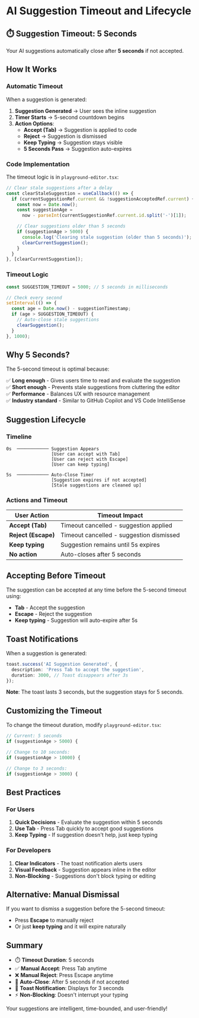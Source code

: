# AI Suggestion Timeout and Lifecycle

## ⏱️ Suggestion Timeout: **5 Seconds**

Your AI suggestions automatically close after **5 seconds** if not accepted.

## How It Works

### Automatic Timeout

When a suggestion is generated:

1. **Suggestion Generated** → User sees the inline suggestion
2. **Timer Starts** → 5-second countdown begins
3. **Action Options**:
   - **Accept (Tab)** → Suggestion is applied to code
   - **Reject** → Suggestion is dismissed
   - **Keep Typing** → Suggestion stays visible
   - **5 Seconds Pass** → Suggestion auto-expires

### Code Implementation

The timeout logic is in `playground-editor.tsx`:

```typescript
// Clear stale suggestions after a delay
const clearStaleSuggestion = useCallback(() => {
  if (currentSuggestionRef.current && !suggestionAcceptedRef.current) {
    const now = Date.now();
    const suggestionAge =
      now - parseInt(currentSuggestionRef.current.id.split('-')[1]);

    // Clear suggestions older than 5 seconds
    if (suggestionAge > 5000) {
      console.log('Clearing stale suggestion (older than 5 seconds)');
      clearCurrentSuggestion();
    }
  }
}, [clearCurrentSuggestion]);
```

### Timeout Logic

```typescript
const SUGGESTION_TIMEOUT = 5000; // 5 seconds in milliseconds

// Check every second
setInterval(() => {
  const age = Date.now() - suggestionTimestamp;
  if (age > SUGGESTION_TIMEOUT) {
    // Auto-close stale suggestions
    clearSuggestion();
  }
}, 1000);
```

## Why 5 Seconds?

The 5-second timeout is optimal because:

✅ **Long enough** - Gives users time to read and evaluate the suggestion  
✅ **Short enough** - Prevents stale suggestions from cluttering the editor  
✅ **Performance** - Balances UX with resource management  
✅ **Industry standard** - Similar to GitHub Copilot and VS Code IntelliSense

## Suggestion Lifecycle

### Timeline

```
0s  ──────────── Suggestion Appears
                 [User can accept with Tab]
                 [User can reject with Escape]
                 [User can keep typing]

5s  ──────────── Auto-Close Timer
                 [Suggestion expires if not accepted]
                 [Stale suggestions are cleaned up]
```

### Actions and Timeout

| User Action         | Timeout Impact                           |
| ------------------- | ---------------------------------------- |
| **Accept (Tab)**    | Timeout cancelled - suggestion applied   |
| **Reject (Escape)** | Timeout cancelled - suggestion dismissed |
| **Keep typing**     | Suggestion remains until 5s expires      |
| **No action**       | Auto-closes after 5 seconds              |

## Accepting Before Timeout

The suggestion can be accepted at any time before the 5-second timeout using:

- **Tab** - Accept the suggestion
- **Escape** - Reject the suggestion
- **Keep typing** - Suggestion will auto-expire after 5s

## Toast Notifications

When a suggestion is generated:

```typescript
toast.success('AI Suggestion Generated', {
  description: 'Press Tab to accept the suggestion',
  duration: 3000, // Toast disappears after 3s
});
```

**Note**: The toast lasts 3 seconds, but the suggestion stays for 5 seconds.

## Customizing the Timeout

To change the timeout duration, modify `playground-editor.tsx`:

```typescript
// Current: 5 seconds
if (suggestionAge > 5000) {

// Change to 10 seconds:
if (suggestionAge > 10000) {

// Change to 3 seconds:
if (suggestionAge > 3000) {
```

## Best Practices

### For Users

1. **Quick Decisions** - Evaluate the suggestion within 5 seconds
2. **Use Tab** - Press Tab quickly to accept good suggestions
3. **Keep Typing** - If suggestion doesn't help, just keep typing

### For Developers

1. **Clear Indicators** - The toast notification alerts users
2. **Visual Feedback** - Suggestion appears inline in the editor
3. **Non-Blocking** - Suggestions don't block typing or editing

## Alternative: Manual Dismissal

If you want to dismiss a suggestion before the 5-second timeout:

- Press **Escape** to manually reject
- Or just **keep typing** and it will expire naturally

## Summary

- ⏱️ **Timeout Duration**: 5 seconds
- ✅ **Manual Accept**: Press Tab anytime
- ❌ **Manual Reject**: Press Escape anytime
- 🔄 **Auto-Close**: After 5 seconds if not accepted
- 📝 **Toast Notification**: Displays for 3 seconds
- ⚡ **Non-Blocking**: Doesn't interrupt your typing

Your suggestions are intelligent, time-bounded, and user-friendly!
